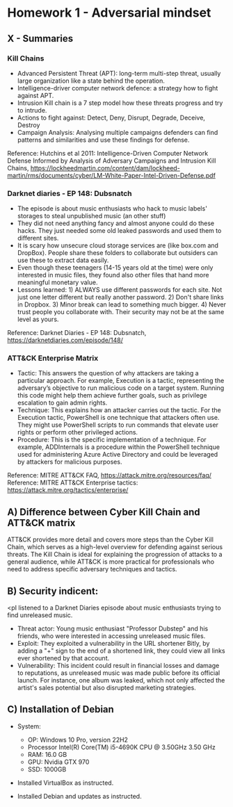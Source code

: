 # Homework 1 - Adversarial mindset

## X - Summaries
### Kill Chains
* Advanced Persistent Threat (APT): long-term multi-step threat, usually large organization like a state behind the operation.
* Intelligence-driver computer network defence: a strategy how to fight against APT.
* Intrusion Kill chain is a 7 step model how these threats progress and try to intrude.
* Actions to fight against: Detect, Deny, Disrupt, Degrade, Deceive, Destroy
* Campaign Analysis: Analysing multiple campaigns defenders can find patterns and similarities and use these findings for defense.

Reference: Hutchins et al 2011: Intelligence-Driven Computer Network Defense Informed by Analysis of Adversary Campaigns and Intrusion Kill Chains, https://lockheedmartin.com/content/dam/lockheed-martin/rms/documents/cyber/LM-White-Paper-Intel-Driven-Defense.pdf

### Darknet diaries - EP 148: Dubsnatch
* The episode is about music enthusiasts who hack to music labels' storages to steal unpublished music (an other stuff)
* They did not need anything fancy and almost anyone could do these hacks. They just needed some old leaked passwords and used them to different sites.
* It is scary how unsecure cloud storage services are (like box.com and DropBox). People share these folders to collaborate but outsiders can use these to extract data easily.
* Even though these teenagers (14-15 years old at the time) were only interested in music files, they found also other files that hand more meaningful monetary value.
* Lessons learned: 1) ALWAYS use different passwords for each site. Not just one letter different but really another password. 2) Don't share links in Dropbox. 3) Minor break can lead to something much bigger. 4) Never trust people you collaborate with. Their security may not be at the same level as yours.

Reference: Darknet Diaries - EP 148: Dubsnatch, https://darknetdiaries.com/episode/148/

### ATT&CK Enterprise Matrix
* Tactic: This answers the question of why attackers are taking a particular approach. For example, Execution is a tactic, representing the adversary’s objective to run malicious code on a target system. Running this code might help them achieve further goals, such as privilege escalation to gain admin rights.
* Technique: This explains how an attacker carries out the tactic. For the Execution tactic, PowerShell is one technique that attackers often use. They might use PowerShell scripts to run commands that elevate user rights or perform other privileged actions.
* Procedure: This is the specific implementation of a technique. For example, ADDInternals is a procedure within the PowerShell technique used for administering Azure Active Directory and could be leveraged by attackers for malicious purposes.
  
Reference: MITRE ATT&CK FAQ, https://attack.mitre.org/resources/faq/
Reference: MITRE ATT&CK Enterprise tactics: https://attack.mitre.org/tactics/enterprise/

## A) Difference between Cyber Kill Chain and ATT&CK matrix
<p>ATT&CK provides more detail and covers more steps than the Cyber Kill Chain, which serves as a high-level overview for defending against serious threats. The Kill Chain is ideal for explaining the progression of attacks to a general audience, while ATT&CK is more practical for professionals who need to address specific adversary techniques and tactics.</p>

## B) Security indicent: 
<pI listened to a Darknet Diaries episode about music enthusiasts trying to find unreleased music.</p>
* Threat actor: Young music enthusiast "Professor Dubstep" and his friends, who were interested in accessing unreleased music files.
* Exploit: They exploited a vulnerability in the URL shortener Bitly, by adding a "+" sign to the end of a shortened link, they could view all links ever shortened by that account.
* Vulnerability: This incident could result in financial losses and damage to reputations, as unreleased music was made public before its official launch. For instance, one album was leaked, which not only affected the artist's sales potential but also disrupted marketing strategies.

## C) Installation of Debian
* System:
  * OP: Windows 10 Pro, version 22H2
  * Processor	Intel(R) Core(TM) i5-4690K CPU @ 3.50GHz   3.50 GHz
  * RAM:	16.0 GB
  * GPU: Nvidia GTX 970
  * SSD: 1000GB

* Installed VirtualBox as instructed.
* Installed Debian and updates as instructed.
